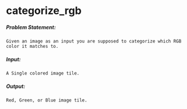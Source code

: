 # categorize_rgb

##### Problem Statement: 
    Given an image as an input you are supposed to categorize which RGB color it matches to.

##### Input: 
    A Single colored image tile.

##### Output: 
    Red, Green, or Blue image tile.


